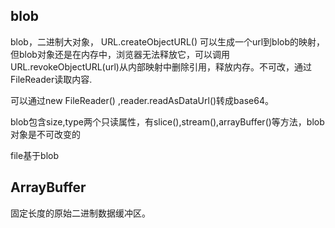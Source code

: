 ## blob 
blob，二进制大对象，    URL.createObjectURL()  可以生成一个url到blob的映射，但blob对象还是在内存中，浏览器无法释放它，可以调用URL.revokeObjectURL(url)从内部映射中删除引用，释放内存。不可改，通过FileReader读取内容.


可以通过new FileReader() ,reader.readAsDataUrl()转成base64。

blob包含size,type两个只读属性，有slice(),stream(),arrayBuffer()等方法，blob对象是不可改变的

file基于blob

## ArrayBuffer 

固定长度的原始二进制数据缓冲区。

